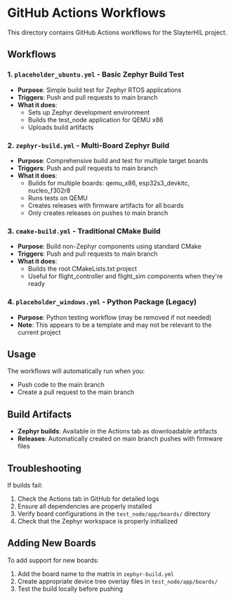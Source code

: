 # GitHub Actions Workflows

This directory contains GitHub Actions workflows for the SlayterHIL project.

## Workflows

### 1. `placeholder_ubuntu.yml` - Basic Zephyr Build Test
- **Purpose**: Simple build test for Zephyr RTOS applications
- **Triggers**: Push and pull requests to main branch
- **What it does**:
  - Sets up Zephyr development environment
  - Builds the test_node application for QEMU x86
  - Uploads build artifacts

### 2. `zephyr-build.yml` - Multi-Board Zephyr Build
- **Purpose**: Comprehensive build and test for multiple target boards
- **Triggers**: Push and pull requests to main branch
- **What it does**:
  - Builds for multiple boards: qemu_x86, esp32s3_devkitc, nucleo_f302r8
  - Runs tests on QEMU
  - Creates releases with firmware artifacts for all boards
  - Only creates releases on pushes to main branch

### 3. `cmake-build.yml` - Traditional CMake Build
- **Purpose**: Build non-Zephyr components using standard CMake
- **Triggers**: Push and pull requests to main branch
- **What it does**:
  - Builds the root CMakeLists.txt project
  - Useful for flight_controller and flight_sim components when they're ready

### 4. `placeholder_windows.yml` - Python Package (Legacy)
- **Purpose**: Python testing workflow (may be removed if not needed)
- **Note**: This appears to be a template and may not be relevant to the current project

## Usage

The workflows will automatically run when you:
- Push code to the main branch
- Create a pull request to the main branch

## Build Artifacts

- **Zephyr builds**: Available in the Actions tab as downloadable artifacts
- **Releases**: Automatically created on main branch pushes with firmware files

## Troubleshooting

If builds fail:
1. Check the Actions tab in GitHub for detailed logs
2. Ensure all dependencies are properly installed
3. Verify board configurations in the `test_node/app/boards/` directory
4. Check that the Zephyr workspace is properly initialized

## Adding New Boards

To add support for new boards:
1. Add the board name to the matrix in `zephyr-build.yml`
2. Create appropriate device tree overlay files in `test_node/app/boards/`
3. Test the build locally before pushing
